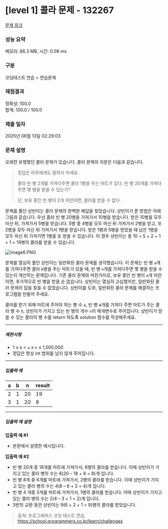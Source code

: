 # [level 1] 콜라 문제 - 132267 

[문제 링크](https://school.programmers.co.kr/learn/courses/30/lessons/132267) 

### 성능 요약

메모리: 86.3 MB, 시간: 0.08 ms

### 구분

코딩테스트 연습 > 연습문제

### 채점결과

정확성: 100.0<br/>합계: 100.0 / 100.0

### 제출 일자

2025년 06월 13일 02:29:03

### 문제 설명

<p>오래전 유행했던 콜라 문제가 있습니다. 콜라 문제의 지문은 다음과 같습니다.</p>

<blockquote>
<p>정답은 아무에게도 말하지 마세요.</p>

<p>콜라 빈 병 2개를 가져다주면 콜라 1병을 주는 마트가 있다. 빈 병 20개를 가져다주면 몇 병을 받을 수 있는가?</p>

<p>단, 보유 중인 빈 병이 2개 미만이면, 콜라를 받을 수 없다.</p>
</blockquote>

<p>문제를 풀던 상빈이는 콜라 문제의 완벽한 해답을 찾았습니다. 상빈이가 푼 방법은 아래 그림과 같습니다. 우선 콜라 빈 병 20병을 가져가서 10병을 받습니다. 받은 10병을 모두 마신 뒤, 가져가서 5병을 받습니다. 5병 중 4병을 모두 마신 뒤 가져가서 2병을 받고, 또 2병을 모두 마신 뒤 가져가서 1병을 받습니다. 받은 1병과 5병을 받았을 때 남은 1병을 모두 마신 뒤 가져가면 1병을 또 받을 수 있습니다. 이 경우 상빈이는 총 10 + 5 + 2 + 1 + 1 = 19병의 콜라를 받을 수 있습니다.</p>

<p><img src="https://grepp-programmers.s3.ap-northeast-2.amazonaws.com/files/production/95ce1c11-2f21-4248-8bfc-e330299cbb9a/image6.PNG" title="" alt="image6.PNG"></p>

<p>문제를 열심히 풀던 상빈이는 일반화된 콜라 문제를 생각했습니다. 이 문제는 빈 병 <code>a</code>개를 가져다주면 콜라 <code>b</code>병을 주는 마트가 있을 때, 빈 병 <code>n</code>개를 가져다주면 몇 병을 받을 수 있는지 계산하는 문제입니다. 기존 콜라 문제와 마찬가지로, 보유 중인 빈 병이 <code>a</code>개 미만이면, 추가적으로 빈 병을 받을 순 없습니다. 상빈이는 열심히 고심했지만, 일반화된 콜라 문제의 답을 찾을 수 없었습니다. 상빈이를 도와, 일반화된 콜라 문제를 해결하는 프로그램을 만들어 주세요.</p>

<p>콜라를 받기 위해 마트에 주어야 하는 병 수 <code>a</code>, 빈 병 a개를 가져다 주면 마트가 주는 콜라 병 수 <code>b</code>, 상빈이가 가지고 있는 빈 병의 개수 <code>n</code>이 매개변수로 주어집니다. 상빈이가 받을 수 있는 콜라의 병 수를 return 하도록 solution 함수를 작성해주세요.</p>

<hr>

<h5>제한사항</h5>

<ul>
<li>1 ≤ <code>b</code> &lt; <code>a</code> ≤ <code>n</code> ≤ 1,000,000</li>
<li>정답은 항상 int 범위를 넘지 않게 주어집니다.</li>
</ul>

<hr>

<h5>입출력 예</h5>
<table class="table">
        <thead><tr>
<th>a</th>
<th>b</th>
<th>n</th>
<th>result</th>
</tr>
</thead>
        <tbody><tr>
<td>2</td>
<td>1</td>
<td>20</td>
<td>19</td>
</tr>
<tr>
<td>3</td>
<td>1</td>
<td>20</td>
<td>9</td>
</tr>
</tbody>
      </table>
<hr>

<h5>입출력 예 설명</h5>

<p><strong>입출력 예 #1</strong></p>

<ul>
<li>본문에서 설명한 예시입니다.</li>
</ul>

<p><strong>입출력 예 #2</strong></p>

<ul>
<li>빈 병 20개 중 18개를 마트에 가져가서, 6병의 콜라를 받습니다. 이때 상빈이가 가지고 있는 콜라 병의 수는 8(20 – 18 + 6 = 8)개 입니다.</li>
<li>빈 병 8개 중 6개를 마트에 가져가서, 2병의 콜라를 받습니다. 이때 상빈이가 가지고 있는 콜라 병의 수는 4(8 – 6 + 2 = 4)개 입니다.</li>
<li>빈 병 4 개중 3개를 마트에 가져가서, 1병의 콜라를 받습니다. 이때 상빈이가 가지고 있는 콜라 병의 수는 2(4 – 3 + 1 = 2)개 입니다.</li>
<li>3번의 교환 동안 상빈이는 9(6 + 2 + 1 = 9)병의 콜라를 받았습니다.</li>
</ul>


> 출처: 프로그래머스 코딩 테스트 연습, https://school.programmers.co.kr/learn/challenges
